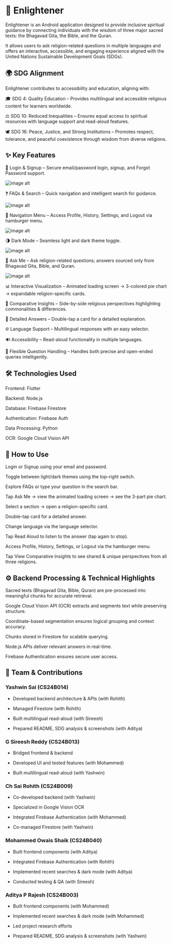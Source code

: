 # 🌟 Enlightener

Enlightener is an Android application designed to provide inclusive spiritual guidance by connecting individuals with the wisdom of three major sacred texts:
the Bhagavad Gita, the Bible, and the Quran.

It allows users to ask religion-related questions in multiple languages and offers an interactive, accessible, and engaging experience aligned with the United Nations Sustainable Development Goals (SDGs).




## 🌍 SDG Alignment

Enlightener contributes to accessibility and education, aligning with:

🎓 SDG 4: Quality Education – Provides multilingual and accessible religious content for learners worldwide.

⚖ SDG 10: Reduced Inequalities – Ensures equal access to spiritual resources with language support and read-aloud features.

🕊 SDG 16: Peace, Justice, and Strong Institutions – Promotes respect, tolerance, and peaceful coexistence through wisdom from diverse religions.




## ✨ Key Features

🔐 Login & Signup – Secure email/password login, signup, and Forgot Password support.

![image alt](https://github.com/ch-sairohith/se_app_project/blob/main/GetImage.jpeg)


❓ FAQs & Search – Quick navigation and intelligent search for guidance.

![image alt](https://github.com/ch-sairohith/se_app_project/blob/main/GetImage(1).jpeg)

📂 Navigation Menu – Access Profile, History, Settings, and Logout via hamburger menu.

![image alt](https://github.com/ch-sairohith/se_app_project/blob/main/GetImage(2).jpeg)

🌗 Dark Mode – Seamless light and dark theme toggle.

![image alt](https://github.com/ch-sairohith/se_app_project/blob/main/GetImage(3).jpeg)

🙏 Ask Me – Ask religion-related questions; answers sourced only from Bhagavad Gita, Bible, and Quran.

![image alt](https://github.com/ch-sairohith/se_app_project/blob/main/GetImage(4).jpeg)

📊 Interactive Visualization – Animated loading screen → 3-colored pie chart → expandable religion-specific cards.

🔎 Comparative Insights – Side-by-side religious perspectives highlighting commonalities & differences.

📝 Detailed Answers – Double-tap a card for a detailed explanation.

🌐 Language Support – Multilingual responses with an easy selector.

🔊 Accessibility – Read-aloud functionality in multiple languages.

🤔 Flexible Question Handling – Handles both precise and open-ended queries intelligently.




##  🛠 Technologies Used

Frontend: Flutter

Backend: Node.js

Database: Firebase Firestore

Authentication: Firebase Auth

Data Processing: Python

OCR: Google Cloud Vision API




## 📱 How to Use

Login or Signup using your email and password.

Toggle between light/dark themes using the top-right switch.

Explore FAQs or type your question in the search bar.

Tap Ask Me → view the animated loading screen → see the 3-part pie chart.

Select a section → open a religion-specific card.

Double-tap card for a detailed answer.

Change language via the language selector.

Tap Read Aloud to listen to the answer (tap again to stop).

Access Profile, History, Settings, or Logout via the hamburger menu.

Tap View Comparative Insights to see shared & unique perspectives from all three religions.




## ⚙ Backend Processing & Technical Highlights

Sacred texts (Bhagavad Gita, Bible, Quran) are pre-processed into meaningful chunks for accurate retrieval.

Google Cloud Vision API (OCR) extracts and segments text while preserving structure.

Coordinate-based segmentation ensures logical grouping and context accuracy.

Chunks stored in Firestore for scalable querying.

Node.js APIs deliver relevant answers in real-time.

Firebase Authentication ensures secure user access.




## 👥 Team & Contributions

### Yashwin Sai (CS24B014)

* Developed backend architecture & APIs (with Rohith)

* Managed Firestore (with Rohith)

* Built multilingual read-aloud (with Sireesh)

* Prepared README, SDG analysis & screenshots (with Aditya)


### G Sireesh Reddy (CS24B013)

* Bridged frontend & backend

* Developed UI and tested features (with Mohammed)

* Built multilingual read-aloud (with Yashwin)


### Ch Sai Rohith (CS24B009)

* Co-developed backend (with Yashwin)

* Specialized in Google Vision OCR

* Integrated Firebase Authentication (with Mohammed)

* Co-managed Firestore (with Yashwin)


### Mohammed Owais Shaik (CS24B040)

* Built frontend components (with Aditya)

* Integrated Firebase Authentication (with Rohith)

* Implemented recent searches & dark mode (with Aditya)

* Conducted testing & QA (with Sireesh)


### Aditya P Rajesh (CS24B003)

* Built frontend components (with Mohammed)

* Implemented recent searches & dark mode (with Mohammed)

* Led project research efforts

* Prepared README, SDG analysis & screenshots (with Yashwin)
